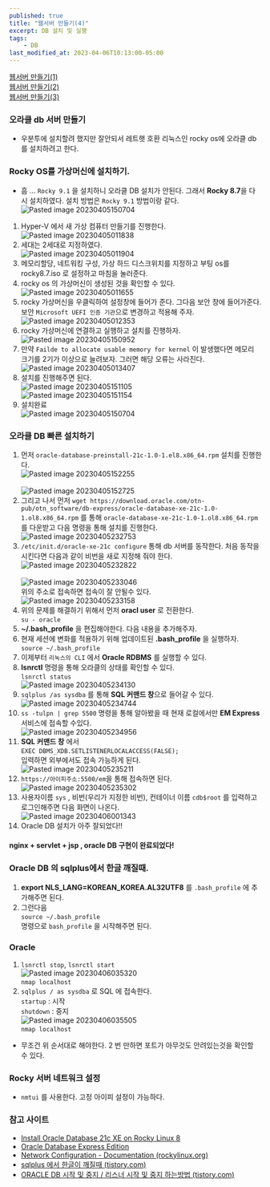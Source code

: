 ```yaml
---
published: true
title: "웹서버 만들기(4)"
excerpt: DB 설치 및 실행
tags:
    - DB
last_modified_at: 2023-04-06T10:13:00-05:00
---
```

[웹서버 만들기(1)](https://mingyu2.github.io/%EC%9B%B9%EC%84%9C%EB%B2%84%EA%B0%9C%EB%B0%9C1/)<br>
[웹서버 만들기(2)](https://mingyu2.github.io/%EC%9B%B9%EC%84%9C%EB%B2%84%EA%B0%9C%EB%B0%9C2/)<br>
[웹서버 만들기(3)](https://mingyu2.github.io/%EC%9B%B9%EC%84%9C%EB%B2%84%EA%B0%9C%EB%B0%9C3/)

### 오라클 db 서버 만들기
- 우분투에 설치할려 했지만 잘안되서 레트햇 호환 리눅스인 rocky os에 오라클 db를 설치하려고 한다.

### Rocky OS를 가상머신에 설치하기.
- 흠 ... `Rocky 9.1` 을 설치하니 오라클 DB 설치가 안된다.  그래서 **Rocky 8.7**을 다시 설치하였다. 설치 방법은 `Rocky 9.1` 방법이랑 같다.<br>![Pasted image 20230405150704](https://user-images.githubusercontent.com/31990118/230143080-62432050-0c3a-44b4-aab8-5f6e94557910.png)

1. Hyper-V 에서 새 가상 컴퓨터 만들기를 진행한다.<br>![Pasted image 20230405011838](https://user-images.githubusercontent.com/31990118/230143421-43da0921-f3a3-43fa-9781-8c26cbb5b58c.png)
2. 세대는 2세대로 지정하였다.<br>![Pasted image 20230405011904](https://user-images.githubusercontent.com/31990118/230143523-63e397a0-dbff-407f-a620-95835287a0bd.png)
3. 메모리할당, 네트워킹 구성, 가상 하드 디스크위치를 지정하고 부팅 os를 rocky8.7.iso 로 설정하고 마침을 눌러준다.
4. rocky os 의 가상머신이 생성된 것을 확인할 수 있다.<br>![Pasted image 20230405011655](https://user-images.githubusercontent.com/31990118/230143587-a9d7a935-6dc1-477a-a755-6585304af7b5.png)
5. rocky 가상머신을 우클릭하여 설정창에 들어가 준다. 그다음 보안 창에 들어가준다. 보안  `Microsoft UEFI 인증 기관`으로 변경하고 적용해 주자.<br>![Pasted image 20230405012353](https://user-images.githubusercontent.com/31990118/230143703-cad23733-cb63-43ac-8bb0-5cd334292014.png)
6. rocky 가상머신에 연결하고 실행하고 설치를 진행하자.<br>![Pasted image 20230405150952](https://user-images.githubusercontent.com/31990118/230143808-0ce9759d-05be-46c6-85b6-81ac6a81e0c6.png)
7. 만약 `Failde to allocate usable memory for kernel` 이 발생했다면 메모리 크기를 2기가 이상으로 늘려보자. 그러면 해당 오류는 사라진다.<br>![Pasted image 20230405013407](https://user-images.githubusercontent.com/31990118/230143866-02f1f570-83eb-4e60-80d6-3e35614f87dd.png)
8. 설치를 진행해주면 된다.<br>![Pasted image 20230405151105](https://user-images.githubusercontent.com/31990118/230143933-58c1ca7a-59eb-4bd1-b752-ee1a7e23c12a.png)<br>![Pasted image 20230405151154](https://user-images.githubusercontent.com/31990118/230143988-8fe602ca-9a5b-473d-a978-061b8a6795e4.png)
9. 설치완료<br>![Pasted image 20230405150704](https://user-images.githubusercontent.com/31990118/230144158-51586520-486e-4934-95ff-153443aca8c4.png)

### 오라클 DB 빠른 설치하기
1. 먼저 `oracle-database-preinstall-21c-1.0-1.el8.x86_64.rpm` 설치를 진행한다.<br><script src="https://gist.github.com/MinGyu2/deb4fdd6303928ae41d118e1a525076f.js"></script>![Pasted image 20230405152255](https://user-images.githubusercontent.com/31990118/230144242-d9f9384b-8220-42d3-8d4c-274fec310977.png)<br><br>![Pasted image 20230405152725](https://user-images.githubusercontent.com/31990118/230144284-b5e25167-b665-4cdb-b731-deed73cf01d4.png)
2. 그리고 나서 먼저 `wget https://download.oracle.com/otn-pub/otn_software/db-express/oracle-database-xe-21c-1.0-1.ol8.x86_64.rpm`  를 통해 `oracle-database-xe-21c-1.0-1.ol8.x86_64.rpm` 를 다운받고 다음 명령을 통해 설치를 진행한다.<br><script src="https://gist.github.com/MinGyu2/f3dd9b8f726fecf0f64ac9d7b89bf2d0.js"></script>![Pasted image 20230405232753](https://user-images.githubusercontent.com/31990118/230144803-6525dd61-5294-4014-8629-a48f4a645ada.png)
3. `/etc/init.d/oracle-xe-21c configure` 통해 db 서버를 동작한다. 처음 동작을 시킨다면 다음과 같이 비번을 새로 지정해 줘야 한다. <br>![Pasted image 20230405232822](https://user-images.githubusercontent.com/31990118/230145159-306c415e-0f8c-412d-a3d5-a716a6345928.png)<br><br>![Pasted image 20230405233046](https://user-images.githubusercontent.com/31990118/230145206-193ab464-4ce4-4697-88f4-baf45fa1062a.png)<br>위의 주소로 접속하면 접속이 잘 안될수 있다. <br>![Pasted image 20230405233158](https://user-images.githubusercontent.com/31990118/230145293-5710b599-2ba4-42a7-9522-24480d0cf2a0.png)
4. 위의 문제를 해결하기 위해서 먼저 **oracl user** 로 전환한다.<br>`su - oracle`
5. **~/.bash_profile** 을 편집해야한다. 다음 내용을 추가해주자.<br><script src="https://gist.github.com/MinGyu2/3df339b075e7106f8c3be6508da83421.js"></script>
6. 현재 세션에 변화를 적용하기 위해 업데이트된 **.bash_profile** 을 실행하자.<br>`source ~/.bash_profile`
7. 이제부터 `리눅스의 CLI` 에서 **Oracle RDBMS** 를 실행할 수 있다.
8. **lsnrctl** 명령을 통해 오라클의 상태를 확인할 수 있다.<br>`lsnrctl status`<br>![Pasted image 20230405234130](https://user-images.githubusercontent.com/31990118/230145612-6a6ea856-f44f-47fe-8c49-e903a41b5309.png)
9. `sqlplus /as sysdba` 를 통해 **SQL 커맨드 창**으로 들어갈 수 있다.<br>![Pasted image 20230405234744](https://user-images.githubusercontent.com/31990118/230145691-87775cdd-f998-4023-8749-5ba0c05f8121.png)
10. `ss -tulpn | grep 5500`  명령을 통해 알아봤을 때 현재 로컬에서만 **EM Express** 서비스에 접속할 수있다.<br>![Pasted image 20230405234956](https://user-images.githubusercontent.com/31990118/230145753-d0009039-0f85-4f00-b8cb-0003ec12659d.png)
11. **SQL 커맨드 창** 에서 <br>`EXEC DBMS_XDB.SETLISTENERLOCALACCESS(FALSE);`<br> 입력하면 외부에서도 접속 가능하게 된다.<br><script src="https://gist.github.com/MinGyu2/a33780e933966e16eeb7275dbf115209.js"></script>![Pasted image 20230405235211](https://user-images.githubusercontent.com/31990118/230145891-bcd02f3d-6797-4ac9-b8ea-ab935192094f.png)
12. `https://아이피주소:5500/em`을 통해 접속하면 된다.<br>![Pasted image 20230405235302](https://user-images.githubusercontent.com/31990118/230146140-abaea83b-5c5a-4ae2-9adb-de7ad206a40f.png)
13. 사용자이름 `sys` , 비번(우리가 지정한 비번), 컨테이너 이름 `cdb$root` 를 입력하고 로그인해주면 다음 화면이 나온다.<br>![Pasted image 20230406001343](https://user-images.githubusercontent.com/31990118/230146191-30b05ff1-533b-4095-ba22-9a8cfa1e1534.png)
14. Oracle DB 설치가 아주 잘되었다!!

#### nginx + servlet + jsp , oracle DB 구현이 완료되었다!

### Oracle DB 의 sqlplus에서 한글 깨질때.
1. **export NLS_LANG=KOREAN_KOREA.AL32UTF8** 를 `.bash_profile` 에 추가해주면 된다.
2. 그런다음 <br>`source ~/.bash_profile`<br>명령으로 `bash_profile` 을 시작해주면 된다.

### Oracle 
1. `lsnrctl stop`,  `lsnrctl start`<br>![Pasted image 20230406035320](https://user-images.githubusercontent.com/31990118/230284160-75c7ed50-89c9-4a7b-a1aa-84fdfbeff56e.png)
<br>`nmap localhost`
2. `sqlplus / as sysdba` 로 SQL 에 접속한다. <br>`startup` : 시작<br>`shutdown` : 중지<br>![Pasted image 20230406035505](https://user-images.githubusercontent.com/31990118/230284196-83b122e4-3f46-41ad-8f31-655d2c3797c5.png)
<br>`nmap localhost`

- 무조건 위 순서대로 해야한다. 2 번 만하면 포트가 아무것도 안려있는것을 확인할 수 있다.

### Rocky 서버 네트워크 설정
- `nmtui` 를 사용한다. 고정 아이피 설정이 가능하다.

### 참고 사이트
- [Install Oracle Database 21c XE on Rocky Linux 8](https://www.centlinux.com/2022/06/install-oracle-database-21c-xe-on-rocky-linux.html)
- [Oracle Database Express Edition](https://www.oracle.com/kr/database/technologies/appdev/xe/quickstart.html)
- [Network Configuration - Documentation (rockylinux.org)](https://docs.rockylinux.org/guides/network/basic_network_configuration/)
- [sqlplus 에서 한글이 깨질때 (tistory.com)](https://taisou.tistory.com/622)
- [ORACLE DB 시작 및 중지 / 리스너 시작 및 중지 하는방법 (tistory.com)](https://mkil.tistory.com/336)